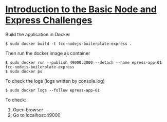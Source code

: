 # [Introduction to the Basic Node and Express Challenges](https://www.freecodecamp.org/learn/apis-and-microservices/basic-node-and-express/)


Build the application in Docker
```
$ sudo docker build -t fcc-nodejs-boilerplate-express .
```

Then run the docker image as container
```
$ sudo docker run --publish 49000:3000 --detach --name epress-app-01 fcc-nodejs-boilerplate-express
$ sudo docker ps
```

To check the logs (logs written by console.log)
```
$ sudo docker logs --follow epress-app-01
```

To check:
1. Open browser
2. Go to localhost:49000

